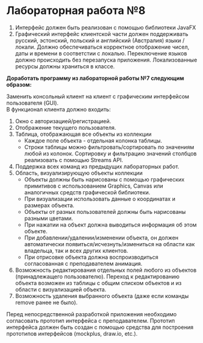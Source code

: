 # Лабораторная работа №8

1. Интерфейс должен быть реализован с помощью библиотеки JavaFX
2. Графический интерфейс клиентской части должен поддерживать русский, эстонский, польский и
английский (Австралия) языки / локали. Должно обеспечиваться корректное отображение чисел,
даты и времени в соответстии с локалью. Переключение языков должно происходить без перезапуска приложения.
Локализованные ресурсы должны храниться в классе.

**Доработать программу из лабораторной работы №7 следующим образом:**

Заменить консольный клиент на клиент с графическим интерфейсом пользователя (GUI).\
В функционал клиента должно входить:

1. Окно с авторизацией/регистрацией.
2. Отображение текущего пользователя.
3. Таблица, отображающая все объекты из коллекции
    - Каждое поле объекта - отдельная колонка таблицы.
    - Строки таблицы можно фильтровать/сортировать по значениям любой из колонок. Сортировку и фильтрацию значений столбцов реализовать с помощью Streams API.
4. Поддержка всех команд из предыдущих лабораторных работ.
5. Область, визуализирующую объекты коллекции
    - Объекты должны быть нарисованы с помощью графических примитивов с использованием Graphics, Canvas или аналогичных средств графической библиотеки.
    - При визуализации использовать данные о координатах и размерах объекта.
    - Объекты от разных пользователей должны быть нарисованы разными цветами.
    - При нажатии на объект должна выводиться информация об этом объекте.
    - При добавлении/удалении/изменении объекта, он должен автоматически появиться/исчезнуть/измениться  на области как владельца, так и всех других клиентов. 
    - При отрисовке объекта должна воспроизводиться согласованная с преподавателем анимация.
6. Возможность редактирования отдельных полей любого из объектов (принадлежащего пользователю). Переход к редактированию объекта возможен из таблицы с общим списком объектов и из области с визуализацией объекта.
7. Возможность удаления выбранного объекта (даже если команды remove ранее не было).

Перед непосредственной разработкой приложения необходимо согласовать прототип интерфейса с преподавателем. Прототип интерфейса должен быть создан с помощью средства для построения прототипов интерфейсов (mockplus, draw.io, etc.).

